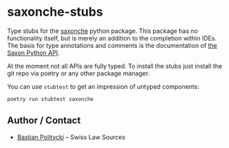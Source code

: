 # saxonche-stubs

Type stubs for the [saxonche](https://pypi.org/project/saxonche/) python package. This package has no functionality itself, but is merely an addition to the completion within IDEs. The basis for type annotations and comments is the documentation of [the Saxon Python API](https://www.saxonica.com/saxon-c/doc11/html/saxonc.html).

At the moment not all APIs are fully typed. To install the stubs just install the git repo via poetry or any other package manager.

You can use `stubtest` to get an impression of untyped components:

```sh
poetry run stubtest saxonche
```

## Author / Contact

- [Bastian Politycki](https://github.com/Bpolitycki) – Swiss Law Sources
